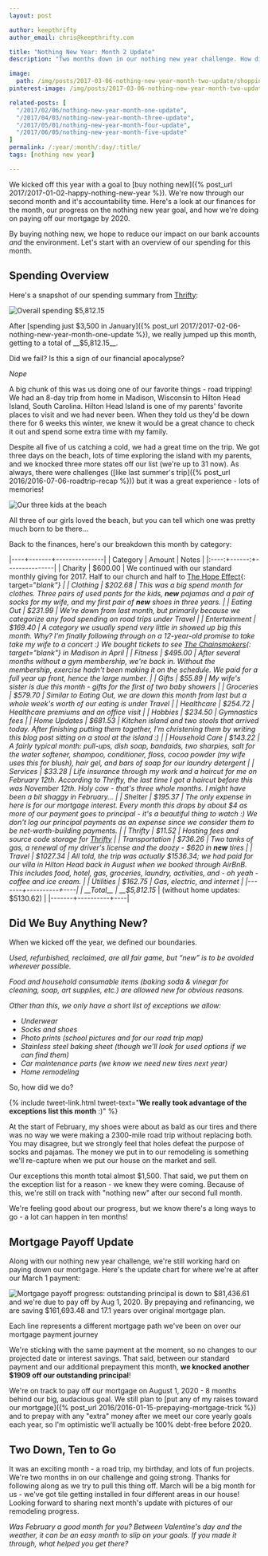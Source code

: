 ```yaml
---
layout: post

author: keepthrifty
author_email: chris@keepthrifty.com

title: "Nothing New Year: Month 2 Update"
description: "Two months down in our nothing new year challenge. How did we do and where are we at on our mortgage? Read on to find out!"

image:
  path: /img/posts/2017-03-06-nothing-new-year-month-two-update/shopping-cart-in-river.jpg
pinterest-image: /img/posts/2017-03-06-nothing-new-year-month-two-update/nny-month-2-update

related-posts: [
  "/2017/02/06/nothing-new-year-month-one-update",
  "/2017/04/03/nothing-new-year-month-three-update",
  "/2017/05/01/nothing-new-year-month-four-update",
  "/2017/06/05/nothing-new-year-month-five-update"
]
permalink: /:year/:month/:day/:title/
tags: [nothing new year]

---
```


We kicked off this year with a goal to [buy nothing new]({% post_url 2017/2017-01-02-happy-nothing-new-year %}). We're now through our second month and it's accountability time. Here's a look at our finances for the month, our progress on the nothing new year goal, and how we're doing on paying off our mortgage by 2020.

By buying nothing new, we hope to reduce our impact on our bank accounts _and_ the environment. Let's start with an overview of our spending for this month.

## Spending Overview

Here's a snapshot of our spending summary from [Thrifty]({{site.url}}/thrifty/):

![Overall spending $5,812.15]({{site.url}}/img/posts/2017-03-06-nothing-new-year-month-two-update/nny-month-two-spending.png)

After [spending just $3,500 in January]({% post_url 2017/2017-02-06-nothing-new-year-month-one-update %}), we really jumped up this month, getting to a total of __$5,812.15__.

Did we fail? Is this a sign of our financial apocalypse?

_Nope_

A big chunk of this was us doing one of our favorite things - road tripping! We had an 8-day trip from home in Madison, Wisconsin to Hilton Head Island, South Carolina. Hilton Head Island is one of my parents' favorite places to visit and we had never been. When they told us they'd be down there for 6 weeks this winter, we knew it would be a great chance to check it out and spend some extra time with my family.

Despite all five of us catching a cold, we had a great time on the trip. We got three days on the beach, lots of time exploring the island with my parents, and we knocked three more states off our list (we're up to 31 now). As always, there were challenges ([like last summer's trip]({% post_url 2016/2016-07-06-roadtrip-recap %})) but it was a great experience - lots of memories!

![Our three kids at the beach]({{site.url}}/img/posts/2017-03-06-nothing-new-year-month-two-update/hilton-head-island-beach.jpg)

<div class="image-caption">All three of our girls loved the beach, but you can tell which one was pretty much born to be there...</div>

Back to the finances, here's our breakdown this month by category:

|----+-------+---------------|
| Category | Amount  | Notes |
|:----:+------:+---------------|
| Charity  | $600.00 | We continued with our standard monthly giving for 2017. Half to our church and half to [The Hope Effect](http://hopeeffect.com/){: target="_blank"} |
| Clothing | $202.68 | This was a big spend month for clothes. Three pairs of used pants for the kids, ___new___ pajamas and a pair of socks for my wife, and my first pair of ___new___ shoes in three years. |
| Eating Out | $231.99 | We're down from last month, but primarily because we categorize any food spending on road trips under _Travel_ |
| Entertainment | $169.40 | A category we usually spend very little in showed up big this month. Why? I'm finally following through on a 12-year-old promise to take take my wife to a concert :) We bought tickets to see [The Chainsmokers](https://www.thechainsmokers.com){: target="_blank"} in Madison in April |
| Fitness | $495.00 | After several months without a gym membership, we're back in. Without the membership, exercise hadn't been making it on the schedule. We paid for a full year up front, hence the large number. |
| Gifts | $55.89 | My wife's sister is due this month - gifts for the first of two baby showers |
| Groceries | $579.70 | Similar to _Eating Out_, we are down this month from last but a whole week's worth of our eating is under _Travel_ |
| Healthcare | $254.72 | Healthcare premiums and an office visit |
| Hobbies | $234.50 | Gymnastics fees |
| Home Updates | $681.53 | Kitchen island and two stools that arrived today. After finishing putting them together, I'm christening them by writing this blog post sitting on a stool at the island :) |
| Household Care | $143.22 | A fairly typical month: pull-ups, dish soap, bandaids, two sharpies, salt for the water softener, shampoo, conditioner, floss, cocoa powder (my wife uses this for blush), hair gel, and bars of soap for our laundry detergent |
| Services | $33.28 | Life insurance through my work and a haircut for me on February 12th. According to Thrifty, the last time I got a haircut before this was November 12th. Holy cow - that's three whole months. I might have been a _bit_ shaggy in February... |
| Shelter | $195.37 | The only expense in here is for our mortgage interest. Every month this drops by about $4 as more of our payment goes to principal - it's a beautiful thing to watch :) _We don't log our principal payments as an expense since we consider them to be net-worth-building payments._  |
| Thrifty | $11.52 | Hosting fees and source code storage for [Thrifty]({{site.url}}/thrifty) |
| Transportation | $736.26 | Two tanks of gas, a renewal of my driver's license and the doozy - $620 in ___new___ tires |
| Travel | $1027.34 | All told, the trip was actually $1536.34; we had paid for our villa in Hilton Head back in August when we booked through AirBnB. This includes food, hotel, gas, groceries, laundry, activities, and - oh yeah - coffee and ice cream. |
| Utilities | $162.75 | Gas, electric, and internet |
|-------+----------+----|
| __Total__ | __$5,812.15__ | (without home updates: $5130.62)   |
|-------+----------+----|

## Did We Buy Anything New?

When we kicked off the year, we defined our boundaries.

_Used, refurbished, reclaimed, are all fair game, but “new” is to be avoided wherever possible._

_Food and household consumable items (baking soda & vinegar for cleaning, soap, art supplies, etc.) are allowed new for obvious reasons._

_Other than this, we only have a short list of exceptions we allow:_

- _Underwear_
- _Socks and shoes_
- _Photo prints (school pictures and for our road trip map)_
- _Stainless steel baking sheet (though we’ll look for used options if we can find them)_
- _Car maintenance parts (we know we need new tires next year)_
- _Home remodeling_

So, how did we do?

{% include tweet-link.html tweet-text="__We really took advantage of the exceptions list this month__ :)" %}

At the start of February, my shoes were about as bald as our tires and there was no way we were making a 2300-mile road trip without replacing both. You may disagree, but we strongly feel that holes defeat the purpose of socks and pajamas. The money we put in to our remodeling is something we'll re-capture when we put our house on the market and sell.

Our exceptions this month total almost $1,500. That said, we put them on the exception list for a reason - we knew they were coming. Because of this, we're still on track with "nothing new" after our second full month.

We're feeling good about our progress, but we know there's a long ways to go - a lot can happen in ten months!

## Mortgage Payoff Update

Along with our nothing new year challenge, we're still working hard on paying down our mortgage. Here's the update chart for where we're at after our March 1 payment:

![Mortgage payoff progress: outstanding principal is down to $81,436.61 and we're due to pay off by Aug 1, 2020. By prepaying and refinancing, we are saving $161,693.48 and 17.1 years over original mortgage plan.]({{site.url}}/img/mortgage-payoff/Mortgage-Payoff-Mar-2017.png)

<div class="image-caption">Each line represents a different mortgage path we've been on over our mortgage payment journey</div>

We're sticking with the same payment at the moment, so no changes to our projected date or interest savings. That said, between our standard payment and our additional prepayment this month, __we knocked another $1909 off our outstanding principal__!

We're on track to pay off our mortgage on August 1, 2020 - 8 months behind our big, audacious goal. We still plan to [put any of my raises toward our mortgage]({% post_url 2016/2016-01-15-prepaying-mortgage-trick %}) and to prepay with any "extra" money after we meet our core yearly goals each year, so I'm optimistic we'll actually be 100% debt-free before 2020.

## Two Down, Ten to Go

It was an exciting month - a road trip, my birthday, and lots of fun projects. We're two months in on our challenge and going strong. Thanks for following along as we try to pull this thing off. March will be a big month for us - we've got tile getting installed in four different areas in our house! Looking forward to sharing next month's update with pictures of our remodeling progress.



_Was February a good month for you? Between Valentine's day and the weather, it can be an easy month to slip on your goals. If you made it through, what helped you get there?_
